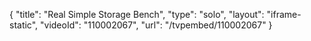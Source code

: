 {
    "title": "Real Simple Storage Bench",
    "type": "solo",
    "layout": "iframe-static",
    "videoId": "110002067",
    "url": "\/tvpembed\/110002067"
}